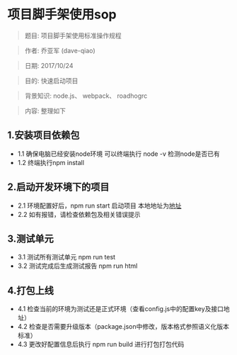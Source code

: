 # 项目脚手架使用sop

> 题目: 项目脚手架使用标准操作规程

> 作者: 乔亚军 (dave-qiao)

> 日期: 2017/10/24

> 目的: 快速启动项目

> 背景知识: node.js、 webpack、 roadhogrc

> 内容: 整理如下
## 1.安装项目依赖包
* 1.1 确保电脑已经安装node环境 可以终端执行 node -v 检测node是否已有
* 1.2 终端执行npm install

## 2.启动开发环境下的项目
* 2.1 环境配置好后，npm run start 启动项目 本地地址为[地址](https://localhost:8000)
* 2.2 如有报错，请检查依赖包及相关错误提示

## 3.测试单元
* 3.1 测试所有测试单元 npm run test
* 3.2 测试完成后生成测试报告 npm run html

## 4.打包上线
* 4.1 检查当前的环境为测试还是正式环境（查看config.js中的配置key及接口地址）
* 4.2 检查是否需要升级版本（package.json中修改，版本格式参照语义化版本标准）
* 4.3 更改好配置信息后执行 npm run build 进行打包打包代码
